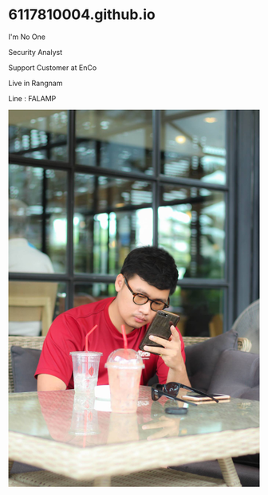 # 6117810004.github.io
I'm No One


Security Analyst

Support Customer at EnCo

Live in Rangnam

Line : FALAMP

![GitHub Logo](pic/pic.jpg)

